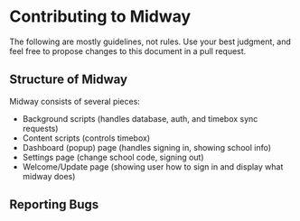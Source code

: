 # Contributing to Midway
The following are mostly guidelines, not rules. Use your best judgment, and feel free to propose changes to this document in a pull request.

## Structure of Midway
Midway consists of several pieces:
* Background scripts (handles database, auth, and timebox sync requests)
* Content scripts (controls timebox)
* Dashboard (popup) page (handles signing in, showing school info)
* Settings page (change school code, signing out)
* Welcome/Update page (showing user how to sign in and display what midway does)

## Reporting Bugs
